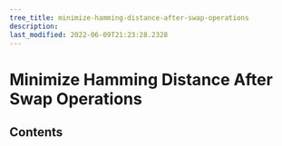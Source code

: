 ```yaml
---
tree_title: minimize-hamming-distance-after-swap-operations
description: 
last_modified: 2022-06-09T21:23:28.2328
---
```


# Minimize Hamming Distance After Swap Operations

## Contents
